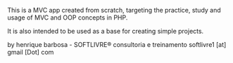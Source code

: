 This is a MVC app created from scratch, targeting the practice, study and usage of MVC and OOP concepts in PHP.

It is also intended to be used as a base for creating simple projects.

by henrique barbosa - SOFTLIVRE® consultoria e treinamento
softlivre1 [at] gmail [Dot] com

